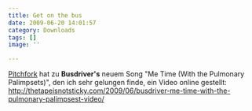 ```yaml
---
title: Get on the bus
date: 2009-06-20 14:01:57
category: Downloads
tags: []
image: ''

---
```


[Pitchfork](http://www.pitchfork.com) hat zu **Busdriver's** neuem Song "Me Time (With the Pulmonary Palimpsets)", den ich sehr gelungen finde, ein Video online gestellt:  
<http://thetapeisnotsticky.com/2009/06/busdriver-me-time-with-the-pulmonary-palimpsest-video/>

